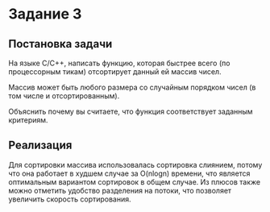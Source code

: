 # Задание 3
## Постановка задачи
На языке С/С++, написать функцию, которая быстрее всего (по процессорным тикам) отсортирует данный ей массив чисел.

Массив может быть любого размера со случайным порядком чисел (в том числе и отсортированным).

Объяснить почему вы считаете, что функция соответствует заданным критериям.
## Реализация
Для сортировки массива использовалась сортировка слиянием, потому что она работает в худшем случае за O(nlogn) времени, что является оптимальным вариантом сортировок в общем случае.
Из плюсов также можно отметить удобство разделения на потоки, что позволяет увеличить скорость сортирования.
